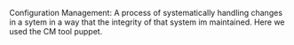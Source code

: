 Configuration Management:
A process of systematically handling changes in a sytem in a way that the integrity of that system im maintained.
Here we used the CM tool puppet.
